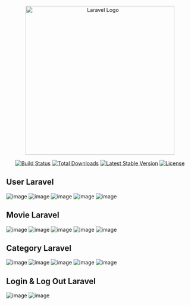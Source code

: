 <p align="center"><a href="https://laravel.com" target="_blank"><img src="https://raw.githubusercontent.com/laravel/art/master/logo-lockup/5%20SVG/2%20CMYK/1%20Full%20Color/laravel-logolockup-cmyk-red.svg" width="400" alt="Laravel Logo"></a></p>

<p align="center">
<a href="https://github.com/laravel/framework/actions"><img src="https://github.com/laravel/framework/workflows/tests/badge.svg" alt="Build Status"></a>
<a href="https://packagist.org/packages/laravel/framework"><img src="https://img.shields.io/packagist/dt/laravel/framework" alt="Total Downloads"></a>
<a href="https://packagist.org/packages/laravel/framework"><img src="https://img.shields.io/packagist/v/laravel/framework" alt="Latest Stable Version"></a>
<a href="https://packagist.org/packages/laravel/framework"><img src="https://img.shields.io/packagist/l/laravel/framework" alt="License"></a>
</p>

## User Laravel

![image](https://github.com/user-attachments/assets/1cab82ad-b229-4370-9986-cab559214663)
![image](https://github.com/user-attachments/assets/2a6252bd-f322-47dd-93e4-8fb62b6ec2bb)
![image](https://github.com/user-attachments/assets/2ea33e6d-2762-4701-8e91-0977fad66a7a)
![image](https://github.com/user-attachments/assets/2f4a669b-0e50-4e80-8c54-633f6655333d)
![image](https://github.com/user-attachments/assets/a6471467-ebfc-4474-ac07-7727963240ef)

## Movie Laravel

![image](https://github.com/user-attachments/assets/5666a4bd-6f00-4eb9-a9d1-e18e002b1035)
![image](https://github.com/user-attachments/assets/3062d06d-cc85-41dd-b2f1-7b80eff9e5a0)
![image](https://github.com/user-attachments/assets/5b2aa52d-80a7-4172-87e2-04dc0e6efd0b)
![image](https://github.com/user-attachments/assets/7cb71f98-9804-4ce3-9c5e-729e46efc90b)
![image](https://github.com/user-attachments/assets/08a130be-aa8d-488b-b66a-1d9f1b54aa19)

## Category Laravel

![image](https://github.com/user-attachments/assets/e6612b10-c6df-48a8-8c72-112b7575f05e)
![image](https://github.com/user-attachments/assets/e15d43d2-d826-494e-9a98-747b6cdab039)
![image](https://github.com/user-attachments/assets/ccdec630-8c12-4d58-9c49-9d3a21cfd21e)
![image](https://github.com/user-attachments/assets/23b9c13a-2f7f-4651-a73c-4b3fb3d755cc)
![image](https://github.com/user-attachments/assets/88db6bc8-d44a-4da5-bf74-70e886d1b453)

## Login & Log Out Laravel
![image](https://github.com/user-attachments/assets/e42fcad3-b7d9-4b86-89f0-449cd2c676fb)
![image](https://github.com/user-attachments/assets/136b7561-c2fe-4501-a263-c79d2a97e743)



